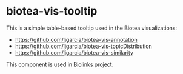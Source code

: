 # biotea-vis-tooltip

This is a simple table-based tooltip used in the Biotea visualizations:

* https://github.com/ljgarcia/biotea-vis-annotation
* https://github.com/ljgarcia/biotea-vis-topicDistribution
* https://github.com/ljgarcia/biotea-vis-similarity
 
This component is used 
in [Biolinks project](http://ljgarcia.github.io/biotea-biolinks).
